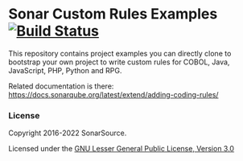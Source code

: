 Sonar Custom Rules Examples [![Build Status](https://travis-ci.org/SonarSource/sonar-custom-rules-examples.svg?branch=master)](https://travis-ci.org/SonarSource/sonar-custom-rules-examples)
==========

This repository contains project examples you can directly clone to bootstrap your own project to write custom rules for COBOL, Java, JavaScript, PHP, Python and RPG.

Related documentation is there: https://docs.sonarqube.org/latest/extend/adding-coding-rules/

### License

Copyright 2016-2022 SonarSource.

Licensed under the [GNU Lesser General Public License, Version 3.0](http://www.gnu.org/licenses/lgpl.txt)
